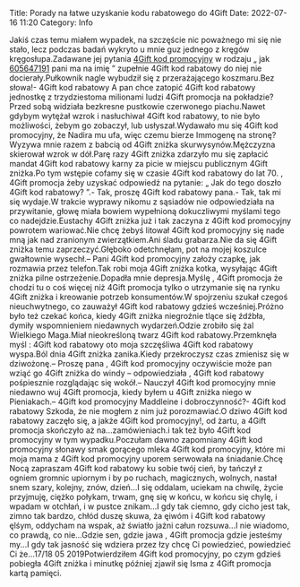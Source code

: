 Title: Porady na łatwe uzyskanie kodu rabatowego do 4Gift
Date: 2022-07-16 11:20
Category: Info

Jakiś czas temu miałem wypadek, na szczęście nic poważnego mi się nie stało, lecz podczas badań wykryto u mnie guz jednego z kręgów kręgosłupa.Zadawane jej pytania [4Gift kod promocyjny](https://promki.pl/kody-rabatowe/4gift) w rodzaju „ jak [605647191](https://telinfo.co/pl/numer/605647191/) pani ma na imię ” zupełnie 4Gift kod rabatowy do niej nie docierały.Pułkownik nagle wybudził się z przerażającego koszmaru.Bez słowa!- 4Gift kod rabatowy A pan chce zatopić 4Gift kod rabatowy jednostkę z trzydziestoma milionami ludzi 4Gift promocja na pokładzie?Przed sobą widziała bezkresne pustkowie czerwonego piachu.Nawet gdybym wytężał wzrok i nasłuchiwał 4Gift kod rabatowy, to nie było możliwości, żebym go zobaczył, lub usłyszał.Wydawało mu się 4Gift kod promocyjny, że Nadira mu ufa, więc czemu bierze Immogenę na stronę?Wyzywa mnie razem z babcią od 4Gift zniżka skurwysynów.Mężczyzna skierował wzrok w dół.Parę razy 4Gift zniżka zdarzyło mu się zapłacić mandat 4Gift kod rabatowy karny za picie w miejscu publicznym 4Gift zniżka.Po tym wstępie cofamy się w czasie 4Gift kod rabatowy do lat 70. , 4Gift promocja żeby uzyskać odpowiedź na pytanie: „ Jak do tego doszło 4Gift kod rabatowy? ”.- Tak, proszę 4Gift kod rabatowy pana.- Tak, tak mi się wydaje.W trakcie wyprawy nikomu z sąsiadów nie odpowiedziała na przywitanie, głowę miała bowiem wypełnioną dokuczliwymi myślami tego co nadejdzie.Eustachy 4Gift zniżka już i tak zaczyna z 4Gift kod promocyjny powrotem wariować.Nie chcę żebyś litował 4Gift kod promocyjny się nade mną jak nad zranionym zwierzątkiem.Ani śladu grabarza.Nie da się 4Gift zniżka temu zaprzeczyć.Głęboko odetchnęłam, pot na mojej koszulce gwałtownie wysechł.– Pani 4Gift kod promocyjny założy czapkę, jak rozmawia przez telefon.Tak robi moja 4Gift zniżka kotka, wysyłając 4Gift zniżka pilne ostrzeżenie.Dopadła mnie depresja.Myślę , 4Gift promocja że chodzi tu o coś więcej niż 4Gift promocja tylko o utrzymanie się na rynku 4Gift zniżka i kreowanie potrzeb konsumentów.W spojrzeniu szukał czegoś nieuchwytnego, co zauważył 4Gift kod rabatowy gdzieś wcześniej.Próżno było też czekać końca, kiedy 4Gift zniżka niegroźnie tlące się źdźbła, dymiły wspomnieniem niedawnych wydarzeń.Odzie zrobiło się żal Wielkiego Maga.Miał nieokreśloną twarz 4Gift kod rabatowy.Przemknęła myśl : 4Gift kod rabatowy oto moja szczęśliwa 4Gift kod rabatowy wyspa.Ból dnia 4Gift zniżka zanika.Kiedy przekroczysz czas zmienisz się w dziwożonę.– Proszę pana , 4Gift kod promocyjny oczywiście może pan wziąć go 4Gift zniżka do windy – odpowiedziała , 4Gift kod rabatowy pośpiesznie rozglądając się wokół.– Nauczył 4Gift kod promocyjny mnie niedawno wuj 4Gift promocja, kiedy byłem u 4Gift zniżka niego w Pieniakach.– 4Gift kod promocyjny Maddleine i dobroczynność?- 4Gift kod rabatowy Szkoda, że nie mogłem z nim już porozmawiać.O dziwo 4Gift kod rabatowy zaczęło się, a jakże 4Gift kod promocyjny!, od żartu, a 4Gift promocja skończyło aż na...zamówieniach.i tak też było 4Gift kod promocyjny w tym wypadku.Poczułam dawno zapomniany 4Gift kod promocyjny słonawy smak gorącego mleka 4Gift kod promocyjny, które mi moja mama z 4Gift kod promocyjny uporem serwowała na śniadanie.Chcę Nocą zapraszam 4Gift kod rabatowy ku sobie twój cień, by tańczył z ogniem gromnic upiornym i by po ruchach, magicznych, wolnych, nastał snem szary, kolejny, znów, dzień...I się oddalam, uciekam na chwilę, życie przyjmuję, ciężko połykam, trwam, gnę się w końcu, w końcu się chylę, i wpadam w otchłań, i w pustce znikam...I gdy tak ciemno, gdy cicho jest tak, zimno tak bardzo, chłód duszę skuwa, ża ęiwóm i 4Gift kod rabatowy ęlśym, oddycham na wspak, aż światło jaźni całun rozsuwa...I nie wiadomo, co prawdą, co nie...Gdzie sen, gdzie jawa , 4Gift promocja gdzie jesteśmy my...I gdy tak jasność się wdziera przez łzy chcę Ci powiedzieć, powiedzieć Ci że...17/18 05 2019Potwierdziłem 4Gift kod promocyjny, po czym gdzieś pobiegła 4Gift zniżka i minutkę później zjawił się Isma z 4Gift promocja kartą pamięci.
